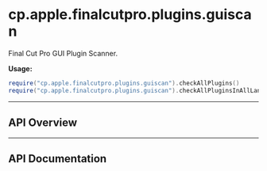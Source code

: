 # cp.apple.finalcutpro.plugins.guiscan

Final Cut Pro GUI Plugin Scanner.

 **Usage:**
```lua
require("cp.apple.finalcutpro.plugins.guiscan").checkAllPlugins()
require("cp.apple.finalcutpro.plugins.guiscan").checkAllPluginsInAllLanguages()
```

---

## API Overview

---

## API Documentation

